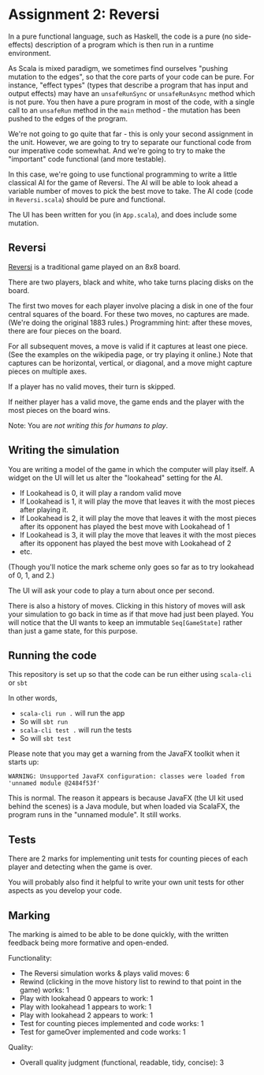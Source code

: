 # Assignment 2: Reversi

In a pure functional language, such as Haskell, the code is a pure (no side-effects) description of a program which is
then run in a runtime environment.

As Scala is mixed paradigm, we sometimes find ourselves "pushing mutation to the edges", so that the core parts of your code
can be pure. For instance, "effect types" (types that describe a program that has input and output effects) may have an 
`unsafeRunSync` or `unsafeRunAsync` method which is not pure. You then have a pure program in most of the code, with a 
single call to an `unsafeRun` method in the `main` method - the mutation has been pushed to the edges of the program.

We're not going to go quite that far - this is only your second assignment in the unit. However, we are going to try
to separate our functional code from our imperative code somewhat. And we're going to try to make the "important"
code functional (and more testable).

In this case, we're going to use functional programming to write a little classical AI for the game of Reversi. 
The AI will be able to look ahead a variable number of moves to pick the best move to take.
The AI code (code in `Reversi.scala`) should be pure and functional.

The UI has been written for you (in `App.scala`), and does include some mutation.

## Reversi

[Reversi](https://en.wikipedia.org/wiki/Reversi) is a traditional game played on an 8x8 board.

There are two players, black and white, who take turns placing disks on the board.

The first two moves for each player involve placing a disk in one of the four central squares of the board. For these two moves,
no captures are made. (We're doing the original 1883 rules.) Programming hint: after these moves, there are four pieces on the board.

For all subsequent moves, a move is valid if it captures at least one piece. (See the examples on the wikipedia page, or try playing it online.)
Note that captures can be horizontal, vertical, or diagonal, and a move might capture pieces on multiple axes.

If a player has no valid moves, their turn is skipped.

If neither player has a valid move, the game ends and the player with the most pieces on the board wins.

Note: You are *not writing this for humans to play*.

## Writing the simulation

You are writing a model of the game in which the computer will play itself. A widget on the UI will let us alter the "lookahead" setting for the AI.

* If Lookahead is 0, it will play a random valid move
* If Lookahead is 1, it will play the move that leaves it with the most pieces after playing it.
* If Lookahead is 2, it will play the move that leaves it with the most pieces after its opponent has played the best move with Lookahead of 1
* If Lookahead is 3, it will play the move that leaves it with the most pieces after its opponent has played the best move with Lookahead of 2
* etc.

(Though you'll notice the mark scheme only goes so far as to try lookahead of 0, 1, and 2.)

The UI will ask your code to play a turn about once per second. 

There is also a history of moves. Clicking in this history of moves will ask your simulation to go back in time as if that move had just been played.
You will notice that the UI wants to keep an immutable `Seq[GameState]` rather than just a game state, for this purpose.

## Running the code

This repository is set up so that the code can be run either using `scala-cli` or `sbt`

In other words,

* `scala-cli run .` will run the app
* So will `sbt run`
* `scala-cli test .` will run the tests
* So will `sbt test`

Please note that you may get a warning from the JavaFX toolkit when it starts up:

```
WARNING: Unsupported JavaFX configuration: classes were loaded from 'unnamed module @2484f53f'
```

This is normal. The reason it appears is because JavaFX (the UI kit used behind the scenes) is a Java module, but when loaded via ScalaFX, the program runs in the "unnamed module". It still works.

## Tests

There are 2 marks for implementing unit tests for counting pieces of each player and detecting when the game is over.

You will probably also find it helpful to write your own unit tests for other aspects as you develop your code.

## Marking

The marking is aimed to be able to be done quickly, with the written feedback being
more formative and open-ended.

Functionality: 

* The Reversi simulation works & plays valid moves: 6
* Rewind (clicking in the move history list to rewind to that point in the game) works: 1
* Play with lookahead 0 appears to work: 1
* Play with lookahead 1 appears to work: 1
* Play with lookahead 2 appears to work: 1
* Test for counting pieces implemented and code works: 1
* Test for gameOver implemented and code works: 1 

Quality: 

* Overall quality judgment (functional, readable, tidy, concise): 3
